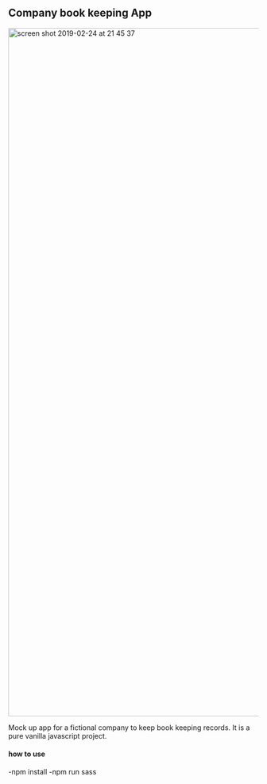 ## Company book keeping App

<img width="1385" alt="screen shot 2019-02-24 at 21 45 37" src="https://user-images.githubusercontent.com/46348451/53304983-571f0500-3884-11e9-992f-74996d509cae.png">

Mock up app for a fictional company to keep book keeping records.
It is a pure vanilla javascript project.

#### how to use
-npm install
-npm run sass